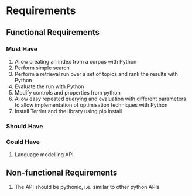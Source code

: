 # Requirements

## Functional Requirements

### Must Have
1. Allow creating an index from a corpus with Python
2. Perform simple search
2. Perform a retrieval run over a set of topics and rank the results with Python
3. Evaluate the run with Python
4. Modify controls and properties from python  
5. Allow easy repeated querying and evaluation with different parameters to allow implementation of optimisation techniques with Python
6. Install Terrier and the library using pip install

### Should Have

### Could Have
1. Language modelling API

## Non-functional Requirements
1. The API should be pythonic, i.e. similar to other python APIs
